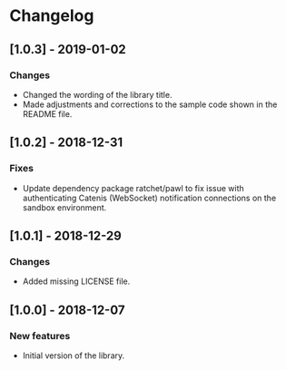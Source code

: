 # Changelog

## [1.0.3] - 2019-01-02

### Changes
- Changed the wording of the library title.
- Made adjustments and corrections to the sample code shown in the README file.

## [1.0.2] - 2018-12-31

### Fixes
- Update dependency package ratchet/pawl to fix issue with authenticating Catenis (WebSocket) notification connections
 on the sandbox environment.

## [1.0.1] - 2018-12-29

### Changes
- Added missing LICENSE file.

## [1.0.0] - 2018-12-07

### New features
- Initial version of the library.
